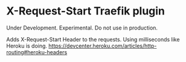 # X-Request-Start Traefik plugin

Under Development. Experimental. Do not use in production.

Adds X-Request-Start Header to the requests. Using milliseconds like Heroku is doing. https://devcenter.heroku.com/articles/http-routing#heroku-headers